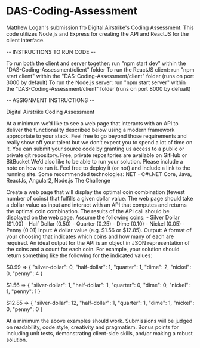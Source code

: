 # DAS-Coding-Assessment

Matthew Logan's submission fro Digital Airstrike's Coding Assessment. This code utilizes Node.js and Express for creating the API and ReactJS for the client interface.

-- INSTRUCTIONS TO RUN CODE --

To run both the client and server together: run "npm start dev" within the "DAS-Coding-Assessment/client" folder
To run the ReactJS client: run "npm start client" within the "DAS-Coding-Assessment/client" folder (runs on port 3000 by default)
To run the Node.js server: run "npm start server" within the "DAS-Coding-Assessment/client" folder (runs on port 8000 by defualt)

-- ASSIGNMENT INSTRUCTIONS --

Digital Airstrike Coding Assessment

At a minimum we’d like to see a web page that interacts with an API to deliver the functionality described
below using a modern framework appropriate to your stack. Feel free to go beyond those requirements and
really show off your talent but we don’t expect you to spend a lot of time on it.
You can submit your source code by granting us access to a public or private git repository. Free, private
repositories are available on GitHub or BitBucket
We’d also like to be able to run your solution. Please include a note on how to run it. Feel free to deploy it (or
not) and include a link to the running site.
Some recommended technologies:
NET - C#/.NET Core, Java, ReactJs,
Angular2, Node.js
The Challenge

Create a web page that will display the optimal coin combination (fewest number of coins) that fulfills a given
dollar value. The web page should take a dollar value as input and interact with an API that computes and
returns the optimal coin combination. The results of the API call should be displayed on the web page.
Assume the following coins: - Silver Dollar ($1.00) - Half Dollar (0.50) - Quarter (0.25) - Dime (0.10) -
Nickel (0.05) - Penny (0.01) 
Input: ​A dollar value (e.g. $1.56 or \$12.85).
Output: ​A format of your choosing that indicates which coins and how many of each are required. An ideal
output for the API is an object in JSON representation of the coins and a count for each coin.
For example, your solution should return something like the following for the indicated values:

\$0.99​ =&gt; {
&quot;silver-dollar&quot;: 0,
&quot;half-dollar&quot;: 1,
&quot;quarter&quot;: 1,
&quot;dime&quot;: 2,
&quot;nickel&quot;: 0,
&quot;penny&quot;: 4 }

\$1.56​ =&gt; {
&quot;silver-dollar&quot;: 1,
&quot;half-dollar&quot;: 1,
&quot;quarter&quot;: 0,
&quot;dime&quot;: 0,
&quot;nickel&quot;: 1,
&quot;penny&quot;: 1 }

\$12.85​ =&gt; {
&quot;silver-dollar&quot;: 12,
&quot;half-dollar&quot;: 1,
&quot;quarter&quot;: 1,
&quot;dime&quot;: 1,
&quot;nickel&quot;: 0,
&quot;penny&quot;: 0 }

At a minimum the above examples should work.
Submissions will be judged on readability, code style, creativity and pragmatism. Bonus points for including
unit tests, demonstrating client-side skills, and/or making a robust solution.
